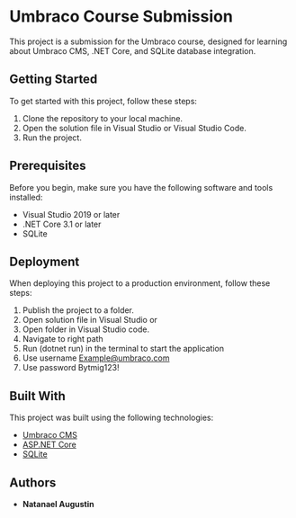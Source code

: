 # Umbraco Course Submission

This project is a submission for the Umbraco course, designed for learning about Umbraco CMS, .NET Core, and SQLite database integration.

## Getting Started

To get started with this project, follow these steps:

1. Clone the repository to your local machine.
2. Open the solution file in Visual Studio or Visual Studio Code.
3. Run the project.

## Prerequisites

Before you begin, make sure you have the following software and tools installed:

- Visual Studio 2019 or later
- .NET Core 3.1 or later
- SQLite


## Deployment

When deploying this project to a production environment, follow these steps:

1. Publish the project to a folder.
2. Open solution file in Visual Studio or
3. Open folder in Visual Studio code.
4. Navigate to right path
5. Run (dotnet run) in the terminal to start the application
6. Use username Example@umbraco.com
7. Use password Bytmig123!

## Built With

This project was built using the following technologies:

- [Umbraco CMS](https://umbraco.com/)
- [ASP.NET Core](https://dotnet.microsoft.com/apps/aspnet)
- [SQLite](https://www.sqlite.org/)

## Authors

- **Natanael Augustin**

